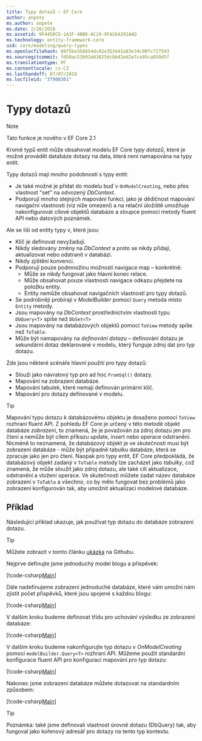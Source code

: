 ```yaml
---
title: Typy dotazů – EF Core
author: anpete
ms.author: anpete
ms.date: 2/26/2018
ms.assetid: 9F4450C5-1A3F-4BB6-AC19-9FAC64292AAD
ms.technology: entity-framework-core
uid: core/modeling/query-types
ms.openlocfilehash: 89f5be356654dc02e353441a83e34c90fc727593
ms.sourcegitcommit: fd50ac53b93a03825dcbb42ed2e7ca95ca858d5f
ms.translationtype: MT
ms.contentlocale: cs-CZ
ms.lasthandoff: 07/07/2018
ms.locfileid: "37900301"
---
```

# <a name="query-types"></a>Typy dotazů
> [!NOTE]
> Tato funkce je nového v EF Core 2.1

Kromě typů entit může obsahovat modelu EF Core _typy dotazů_, které je možné provádět databáze dotazy na data, která není namapována na typy entit.

Typy dotazů mají mnoho podobností s typy entit:

- Je také možné je přidat do modelu buď v `OnModelCreating`, nebo přes vlastnost "set" na odvozený _DbContext_.
- Podporují mnoho stejných mapování funkcí, jako je dědičnost mapování navigační vlastnosti (viz níže omezení) a na relační úložiště umožňuje nakonfigurovat cílové objektů databáze a sloupce pomocí metody fluent API nebo datových poznámek.

Ale se liší od entity typy v, které jsou:

- Klíč je definovat nevyžadují.
- Nikdy sledovány změny na _DbContext_ a proto se nikdy přidají, aktualizovat nebo odstranit v databázi.
- Nikdy zjištění konvencí.
- Podporují pouze podmnožinu možností navigace map – konkrétně:
  - Může se nikdy fungovat jako hlavní konec relace.
  - Může obsahovat pouze vlastnosti navigace odkazu přejdete na položku entity.
  - Entity nemůže obsahovat navigačních vlastností pro typy dotazů.
- Se podrobněji probírají v _ModelBuilder_ pomocí `Query` metoda místo `Entity` metody.
- Jsou mapovány na _DbContext_ prostřednictvím vlastnosti typu `DbQuery<T>` spíše než `DbSet<T>`
- Jsou mapovány na databázových objektů pomocí `ToView` metody spíše než `ToTable`.
- Může být namapovány na _definování dotazu_ – definování dotazu je sekundární dotaz deklarované v modelu, který funguje zdroj dat pro typ dotazu.

Zde jsou některé scénáře hlavní použití pro typy dotazů:

- Slouží jako návratový typ pro ad hoc `FromSql()` dotazy.
- Mapování na zobrazení databáze.
- Mapování tabulek, které nemají definován primární klíč.
- Mapování pro dotazy definované v modelu.

> [!TIP]
> Mapování typu dotazu k databázovému objektu je dosaženo pomocí `ToView` rozhraní fluent API. Z pohledu EF Core je určený v této metodě objekt databáze _zobrazení_, to znamená, že je považován za zdroj dotazu jen pro čtení a nemůže být cílem příkazu update, insert nebo operace odstranění. Nicméně to neznamená, že databázový objekt je ve skutečnosti musí být zobrazení databáze - může být případně tabulku databáze, která se zpracuje jako jen pro čtení. Naopak pro typy entit, EF Core předpokládá, že databázový objekt zadaný v `ToTable` metody lze zacházet jako _tabulky_, což znamená, že může sloužit jako zdroj dotazu, ale také cílí aktualizace, odstranění a vložení operace. Ve skutečnosti můžete zadat název databáze zobrazení v `ToTable` a všechno, co by mělo fungovat bez problémů jako zobrazení konfigurován tak, aby umožnit aktualizaci modelové databáze.

## <a name="example"></a>Příklad

Následující příklad ukazuje, jak používat typ dotazu do databáze zobrazení dotazu.

> [!TIP]
> Můžete zobrazit v tomto článku [ukázka](https://github.com/aspnet/EntityFrameworkCore/tree/dev/samples/QueryTypes) na Githubu.

Nejprve definujte jsme jednoduchý model blogu a příspěvek:

[!code-csharp[Main](../../../efcore-repo/samples/QueryTypes/Program.cs#Entities)]

Dále nadefinujeme zobrazení jednoduché databáze, které vám umožní nám zjistit počet příspěvků, které jsou spojené s každou blogu:

[!code-csharp[Main](../../../efcore-repo/samples/QueryTypes/Program.cs#View)]

V dalším kroku budeme definovat třídu pro uchování výsledku ze zobrazení databáze:

[!code-csharp[Main](../../../efcore-repo/samples/QueryTypes/Program.cs#QueryType)]

V dalším kroku budeme nakonfigurujte typ dotazu v _OnModelCreating_ pomocí `modelBuilder.Query<T>` rozhraní API.
Můžeme použít standardní konfigurace fluent API pro konfiguraci mapování pro typ dotazu:

[!code-csharp[Main](../../../efcore-repo/samples/QueryTypes/Program.cs#Configuration)]

Nakonec jsme zobrazení databáze můžete dotazovat na standardním způsobem:

[!code-csharp[Main](../../../efcore-repo/samples/QueryTypes/Program.cs#Query)]

> [!TIP]
> Poznámka: také jsme definovali vlastnost úrovně dotazu (DbQuery) tak, aby fungoval jako kořenový adresář pro dotazy na tento typ kontextu.
